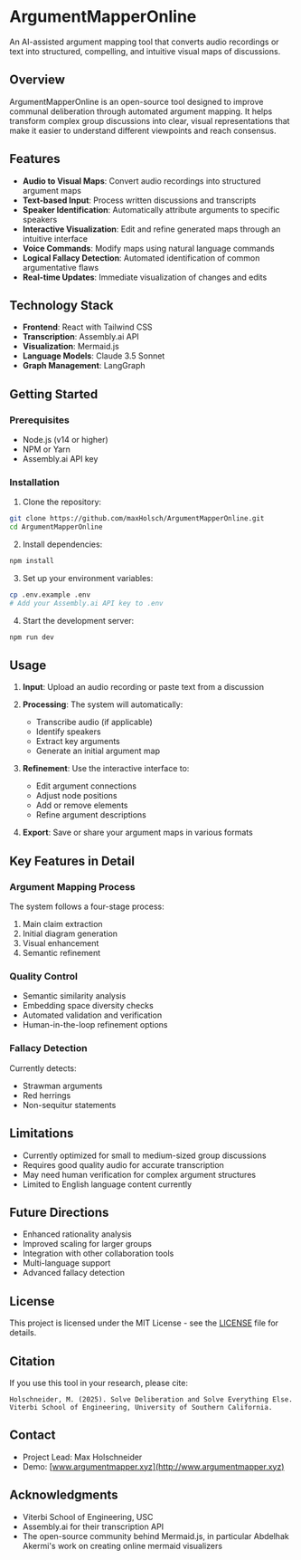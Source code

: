 # ArgumentMapperOnline

An AI-assisted argument mapping tool that converts audio recordings or text into structured, compelling, and intuitive visual maps of discussions.

## Overview

ArgumentMapperOnline is an open-source tool designed to improve communal deliberation through automated argument mapping. It helps transform complex group discussions into clear, visual representations that make it easier to understand different viewpoints and reach consensus.

## Features

- **Audio to Visual Maps**: Convert audio recordings into structured argument maps
- **Text-based Input**: Process written discussions and transcripts
- **Speaker Identification**: Automatically attribute arguments to specific speakers
- **Interactive Visualization**: Edit and refine generated maps through an intuitive interface
- **Voice Commands**: Modify maps using natural language commands
- **Logical Fallacy Detection**: Automated identification of common argumentative flaws
- **Real-time Updates**: Immediate visualization of changes and edits

## Technology Stack

- **Frontend**: React with Tailwind CSS
- **Transcription**: Assembly.ai API
- **Visualization**: Mermaid.js
- **Language Models**: Claude 3.5 Sonnet
- **Graph Management**: LangGraph

## Getting Started

### Prerequisites

- Node.js (v14 or higher)
- NPM or Yarn
- Assembly.ai API key

### Installation

1. Clone the repository:
```bash
git clone https://github.com/maxHolsch/ArgumentMapperOnline.git
cd ArgumentMapperOnline
```

2. Install dependencies:
```bash
npm install
```

3. Set up your environment variables:
```bash
cp .env.example .env
# Add your Assembly.ai API key to .env
```

4. Start the development server:
```bash
npm run dev
```

## Usage

1. **Input**: Upload an audio recording or paste text from a discussion
2. **Processing**: The system will automatically:
   - Transcribe audio (if applicable)
   - Identify speakers
   - Extract key arguments
   - Generate an initial argument map

3. **Refinement**: Use the interactive interface to:
   - Edit argument connections
   - Adjust node positions
   - Add or remove elements
   - Refine argument descriptions

4. **Export**: Save or share your argument maps in various formats

## Key Features in Detail

### Argument Mapping Process

The system follows a four-stage process:
1. Main claim extraction
2. Initial diagram generation
3. Visual enhancement
4. Semantic refinement

### Quality Control

- Semantic similarity analysis
- Embedding space diversity checks
- Automated validation and verification
- Human-in-the-loop refinement options

### Fallacy Detection

Currently detects:
- Strawman arguments
- Red herrings
- Non-sequitur statements


## Limitations

- Currently optimized for small to medium-sized group discussions
- Requires good quality audio for accurate transcription
- May need human verification for complex argument structures
- Limited to English language content currently

## Future Directions

- Enhanced rationality analysis
- Improved scaling for larger groups
- Integration with other collaboration tools
- Multi-language support
- Advanced fallacy detection

## License

This project is licensed under the MIT License - see the [LICENSE](LICENSE) file for details.

## Citation

If you use this tool in your research, please cite:
```
Holschneider, M. (2025). Solve Deliberation and Solve Everything Else. 
Viterbi School of Engineering, University of Southern California.
```

## Contact

- Project Lead: Max Holschneider
- Demo: [www.argumentmapper.xyz](http://www.argumentmapper.xyz)

## Acknowledgments

- Viterbi School of Engineering, USC
- Assembly.ai for their transcription API
- The open-source community behind Mermaid.js, in particular Abdelhak Akermi's work on creating online mermaid visualizers 
